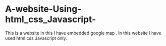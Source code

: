 # A-website-Using-html_css_Javascript-
This is a website in this I have embedded google map . In this website  I have used html css Javascript only.
